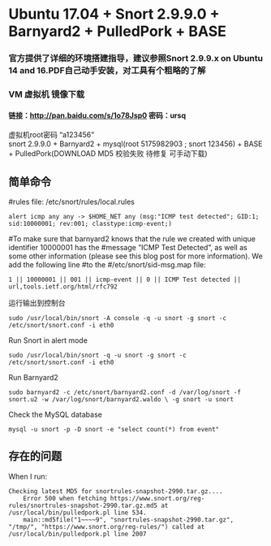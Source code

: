 # Ubuntu 17.04 + Snort 2.9.9.0 + Barnyard2 + PulledPork + BASE

### 官方提供了详细的环境搭建指导，建议参照Snort 2.9.9.x on Ubuntu 14 and 16.PDF自己动手安装，对工具有个粗略的了解<br>

### VM 虚拟机 镜像下载<br>
#### 链接：http://pan.baidu.com/s/1o78Jsp0 密码：ursq<br>
虚拟机root密码 “a123456”<br>
snort 2.9.9.0 + Barnyard2 + mysql(root 5175982903 ; snort 123456) + BASE + PulledPork(DOWNLOAD MD5 校验失败 待修复 可手动下载)<br>

## 简单命令
#rules file: /etc/snort/rules/local.rules<br>
```
alert icmp any any -> $HOME_NET any (msg:"ICMP test detected"; GID:1; sid:10000001; rev:001; classtype:icmp-event;)
```
#To make sure that barnyard2 knows that the rule we created with unique identifier 10000001 has the #message ”ICMP Test Detected”, as well as some other information (please see this blog post for more information). We add the following line #to the #/etc/snort/sid-msg.map file:<br>
```
1 || 10000001 || 001 || icmp-event || 0 || ICMP Test detected || url,tools.ietf.org/html/rfc792
```
运行输出到控制台
```
sudo /usr/local/bin/snort -A console -q -u snort -g snort -c /etc/snort/snort.conf -i eth0
```
Run Snort in alert mode<br>
```
sudo /usr/local/bin/snort -q -u snort -g snort -c /etc/snort/snort.conf -i eth0
```
Run Barnyard2<br>
```
sudo barnyard2 -c /etc/snort/barnyard2.conf -d /var/log/snort -f snort.u2 -w /var/log/snort/barnyard2.waldo \ -g snort -u snort
```
Check the MySQL database<br>
```
mysql -u snort -p -D snort -e "select count(*) from event"
```
## 存在的问题

When I run:
```
Checking latest MD5 for snortrules-snapshot-2990.tar.gz....
	Error 500 when fetching https://www.snort.org/reg-rules/snortrules-snapshot-2990.tar.gz.md5 at /usr/local/bin/pulledpork.pl line 534.
	main::md5file("1~~~~9", "snortrules-snapshot-2990.tar.gz", "/tmp/", "https://www.snort.org/reg-rules/") called at /usr/local/bin/pulledpork.pl line 2007
```


